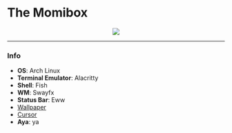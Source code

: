 # The Momibox

<p align="center">
  <img src="https://github.com/yumio7/dotfiles/assets/67013996/70e8f2bf-e585-41c4-931d-1fa21c1991c9">
</p>

---

### Info
- **OS**: Arch Linux
- **Terminal Emulator**: Alacritty
- **Shell**: Fish
- **WM**: Swayfx
- **Status Bar**: Eww
- <a href="https://www.pixiv.net/en/artworks/102945845"> Wallpaper</a>
- <a href="https://www.pixiv.net/en/artworks/14838616"> Cursor</a>
- **Aya**: ya
